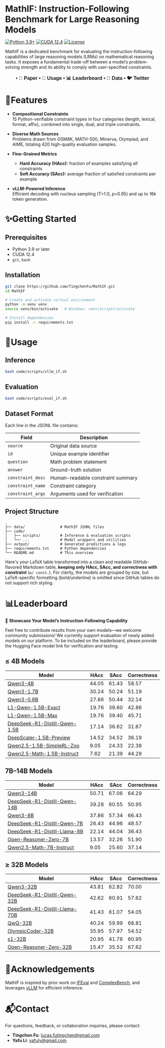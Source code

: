 <h1 style="display: flex; justify-content: center; align-items: center; gap: 10px; margin: 0;">
  MathIF: Instruction-Following Benchmark for Large Reasoning Models
</h1>

[![Python 3.9+](https://img.shields.io/badge/python-3.9%2B-brightgreen)]() [![CUDA 12.4](https://img.shields.io/badge/CUDA-12.4-red)]() [![License](https://img.shields.io/badge/license-MIT-blue)]()

MathIF is a dedicated benchmark for evaluating the instruction-following capabilities of large reasoning models (LRMs) on mathematical reasoning tasks. It exposes a fundamental trade-off between a model’s problem-solving strength and its ability to comply with user-specified constraints.


<div align="center" style="font-family: Arial, sans-serif; font-size: 16px;">
  <p>
    <!-- <a href="#news" style="text-decoration: none; font-weight: bold;">🎉 News</a> • -->
    <!-- <a href="#links" style="text-decoration: none; font-weight: bold;">🔗 Links</a> --> • 
     <a href="https://arxiv.org/abs/2505.14810" style="text-decoration: none; font-weight: bold;"> 📖 Paper</a> •
<!--     <a href="#getting-started" style="text-decoration: none; font-weight: bold;"> ✨ Getting Started</a> • -->
  <!-- </p>
  <p> -->
    <a href="#usage" style="text-decoration: none; font-weight: bold;">🔧 Usage</a>
    <!-- <a href="#evaluation" style="text-decoration: none; font-weight: bold;">📃 Evaluation</a> • -->
    <!-- <a href="#citation" style="text-decoration: none; font-weight: bold;">🎈 Citation</a> • --> •
    <a href="#leaderboard" style="text-decoration: none; font-weight: bold;"> 📊 Leaderboard</a> •
    <a href="https://huggingface.co/datasets/TingchenFu/MathIF" style="text-decoration: none; font-weight: bold;">🤗 Data</a> •
    <a href="https://x.com/yafuly/status/1925753754961236006" style="text-decoration: none; font-weight: bold;"> 🐦 Twitter</a>
    
  </p>
</div>


# 📖Features

- **Compositional Constraints**  
  15 Python-verifiable constraint types in four categories (length, lexical, format, affix), combined into single, dual, and triple constraints.

- **Diverse Math Sources**  
  Problems drawn from GSM8K, MATH-500, Minerva, Olympiad, and AIME, totaling 420 high-quality evaluation samples.

- **Fine-Grained Metrics**  
  - **Hard Accuracy (HAcc):** fraction of examples satisfying _all_ constraints  
  - **Soft Accuracy (SAcc):** average fraction of satisfied constraints per example

- **vLLM-Powered Inference**  
  Efficient decoding with nucleus sampling (T=1.0, p=0.95) and up to 16k token generation.

# ✨Getting Started

## Prerequisites

- Python 3.9 or later  
- CUDA 12.4  
- `git`, `bash`

## Installation

```bash
git clone https://github.com/TingchenFu/MathIF.git
cd MathIF

# Create and activate virtual environment
python -m venv venv
source venv/bin/activate   # Windows: venv\Scripts\activate

# Install dependencies
pip install -r requirements.txt
````



# 🔧Usage

## Inference

```bash
bash code/scripts/vllm_if.sh
```

## Evaluation

```bash
bash code/scripts/eval_if.sh
```

## Dataset Format

Each line in the JSONL file contains:

| Field             | Description                       |
| ----------------- | --------------------------------- |
| `source`          | Original data source              |
| `id`              | Unique example identifier         |
| `question`        | Math problem statement            |
| `answer`          | Ground-truth solution             |
| `constraint_desc` | Human-readable constraint summary |
| `constraint_name` | Constraint category               |
| `constraint_args` | Arguments used for verification   |

## Project Structure

```
.
├── data/                # MathIF JSONL files
├── code/
│   ├── scripts/         # Inference & evaluation scripts
│   └── ...              # Model wrappers and utilities
├── output/              # Generated predictions & logs
├── requirements.txt     # Python dependencies
└── README.md            # This overview
```

<!-- ## Citation

If you use MathIF, please cite:

```bibtex
@inproceedings{fu2025MathIF,
  title={MathIF: Instruction‐Following Benchmark for Large Reasoning Models},
  author={Fu, Tingchen and Gu, Jiawei and Li, Yafu and Qu, Xiaoye and Cheng, Yu},
  booktitle={NeurIPS},
  year={2025}
}
```

## License

Released under the MIT License. See [LICENSE](LICENSE) for details.

```
``` -->

Here's your LaTeX table transformed into a clean and readable GitHub-flavored Markdown table, **keeping only HAcc, SAcc, and correctness with constraint** (`w/ const.`). For clarity, the models are grouped by size, but LaTeX-specific formatting (bold/underline) is omitted since GitHub tables do not support rich styling.


# 📊Leaderboard
📢 **Showcase Your Model’s Instruction-Following Capability**

Feel free to contribute results from your own models—we welcome community submissions!
We currently support evaluation of newly added models on our platform. To be included on the leaderboard, please provide the Hugging Face model link for verification and testing.

## **≤ 4B Models**              

| Model                         | HAcc  | SAcc  | Correctness |
| ----------------------------- | ----- | ----- | ----------------------- |
| [Qwen3-4B](https://huggingface.co/Qwen/Qwen3-4B)                      | 44.05 | 61.43 | 58.57                   |
| [Qwen3-1.7B](https://huggingface.co/Qwen/Qwen3-1.7B)                    | 30.24 | 50.24 | 51.19                   |
| [Qwen3-0.6B](https://huggingface.co/Qwen/Qwen3-0.6B)                    | 27.86 | 50.44 | 32.14                   |
| [L1-Qwen-1.5B-Exact](https://huggingface.co/l3lab/L1-Qwen-1.5B-Exact)            | 19.76 | 39.60 | 42.86                   |
| [L1-Qwen-1.5B-Max](https://huggingface.co/l3lab/L1-Qwen-1.5B-Max)              | 19.76 | 39.40 | 45.71                   |
| [DeepSeek-R1-Distill-Qwen-1.5B](https://huggingface.co/deepseek-ai/DeepSeek-R1-Distill-Qwen-1.5B) | 17.14 | 36.62 | 31.67                   |
| [DeepScaler-1.5B-Preview](https://huggingface.co/agentica-org/DeepScaleR-1.5B-Preview)       | 14.52 | 34.52 | 36.19                   |
| [Qwen2.5-1.5B-SimpleRL-Zoo](https://huggingface.co/hkust-nlp/Qwen-2.5-1.5B-SimpleRL-Zoo)     | 9.05  | 24.33 | 22.38                   |
| [Qwen2.5-Math-1.5B-Instruct](https://huggingface.co/Qwen/Qwen2.5-Math-1.5B-Instruct)    | 7.62  | 21.39 | 44.29                   |

## **7B–14B Models**
| Model                         | HAcc  | SAcc  | Correctness |
| ----------------------------- | ----- | ----- | ----------------------- |
| [Qwen3-14B](https://huggingface.co/Qwen/Qwen3-14B)                          | 50.71  | 67.06  | 64.29                   |
| [DeepSeek-R1-Distill-Qwen-14B](https://huggingface.co/deepseek-ai/DeepSeek-R1-Distill-Qwen-14B)      | 39.28  | 60.55  | 50.95                   |
| [Qwen3-8B](https://huggingface.co/Qwen/Qwen3-8B)                       | 37.86  | 57.34  | 66.43                   |
| [DeepSeek-R1-Distill-Qwen-7B](https://huggingface.co/deepseek-ai/DeepSeek-R1-Distill-Qwen-7B)       | 26.43  | 44.96  | 48.57                   |
| [DeepSeek-R1-Distill-Llama-8B](https://huggingface.co/deepseek-ai/DeepSeek-R1-Distill-Llama-8B)      | 22.14  | 44.04  | 36.43                   |
| [Open-Reasoner-Zero-7B](https://huggingface.co/Open-Reasoner-Zero/Open-Reasoner-Zero-7B)             | 13.57  | 32.26  | 51.90                   |
| [Qwen2.5-Math-7B-Instruct](https://huggingface.co/Qwen/Qwen2.5-Math-7B-Instruct)          | 9.05   | 25.60  | 37.14                   |


## **≥ 32B Models**
| Model                         | HAcc  | SAcc  | Correctness |
| ----------------------------- | ----- | ----- | ----------------------- |
| [Qwen3-32B](https://huggingface.co/Qwen/Qwen3-32B)                          | 43.81  | 62.82  | 70.00                   |
| [DeepSeek-R1-Distill-Qwen-32B](https://huggingface.co/deepseek-ai/DeepSeek-R1-Distill-Qwen-32B)      | 42.62  | 60.91  | 57.62                   |
| [DeepSeek-R1-Distill-Llama-70B](https://huggingface.co/deepseek-ai/DeepSeek-R1-Distill-Llama-70B)     | 41.43  | 61.07  | 54.05                   |
| [QwQ-32B](https://huggingface.co/Qwen/QwQ-32B)                            | 40.24  | 59.99  | 68.81                   |
| [OlympicCoder-32B](https://huggingface.co/open-r1/OlympicCoder-32B)                  | 35.95  | 57.97  | 54.52                   |
| [s1-32B](https://huggingface.co/simplescaling/s1-32B)                             | 20.95  | 41.78  | 60.95                   |
| [Open-Reasoner-Zero-32B](https://huggingface.co/Open-Reasoner-Zero/Open-Reasoner-Zero-32B)            | 15.47  | 35.52  | 67.62                   |




# 🌻Acknowledgements

MathIF is inspired by prior work on [IFEval](https://huggingface.co/datasets/google/IFEval) and [ComplexBench](https://github.com/thu-coai/ComplexBench), and leverages [vLLM](https://github.com/vllm-project/vllm) for efficient inference.

# 📬Contact

For questions, feedback, or collaboration inquiries, please contact:  
- **Tingchen Fu**: lucas.futingchen@gmail.com
- **Yafu Li**: yafuly@gmail.com

